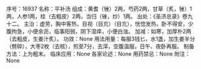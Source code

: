 序号：16937
名称：平补汤
组成：黄耆（锉）2两，芍药2两，甘草（炙，锉）1两，人参1两，桂（去粗皮）2两，当归（锉，炒）1两。
出处：《圣济总录》卷九十二。
主治：虚劳，胸中客热，目视（目巟）（目巟），恍惚发热，卧不得安，少腹拘急，小便余沥，临事阳弱，阴下湿痒，小便白浊。
加减：如寒，加厚朴2两（去粗皮，生姜汁炙）。
功效：None
用法用量：每服3钱匕，水1盏，加生姜半分（劈碎），大枣2枚（去核），煎至7分，去滓，空腹温服，日午、夜卧再服。
制备方法：上为粗末。
临床应用：None
各家论述：None
用药禁忌：None
附注：None
